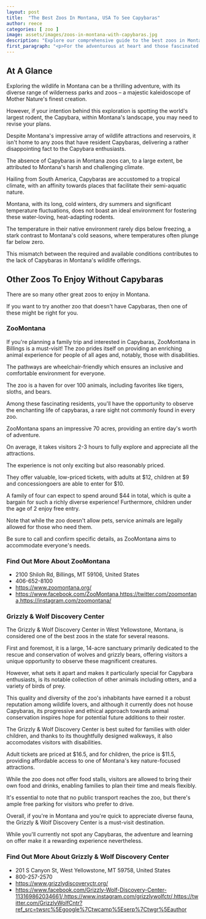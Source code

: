 ```yaml
---
layout: post
title:  "The Best Zoos In Montana, USA To See Capybaras"
author: reece
categories: [ zoo ]
image: assets/images/zoos-in-montana-with-capybaras.jpg
description: "Explore our comprehensive guide to the best zoos in Montana for Capybara sightings. Discover where you can observe these fascinating creatures up close, learn about their habits, and maybe even get a chance to interact with them. Rated by animal enthusiasts and experts, get ready to plan your next adventure in Montana's finest animal parks."
first_paragraph: "<p>For the adventurous at heart and those fascinated by the allure of exotic creatures, Montana provides an incredible opportunity to witness the captivating charm of the world's largest rodent, the Capybara.</p><p>Finding these enormous yet adorable creatures can be a daunting task - that's why we've prepared a guide to alleviate that difficulty.</p><p>Welcome to our next adventure as we guide you through the lush enclosures and wildlife parks of Montana that serve as a humble abode for these fascinating creatures.</p><p>Whether you're a seasoned animal enthusiast or simply on a quest to learn about these intriguing rodents, our list of the best zoos in Montana for spotting Capybaras will prove to be an invaluable guide!</p>"
---
```


## At A Glance 

Exploring the wildlife in Montana can be a thrilling adventure, with its diverse range of wilderness parks and zoos – a majestic kaleidoscope of Mother Nature's finest creation. 

However, if your intention behind this exploration is spotting the world's largest rodent, the Capybara, within Montana's landscape, you may need to revise your plans. 

Despite Montana's impressive array of wildlife attractions and reservoirs, it isn't home to any zoos that have resident Capybaras, delivering a rather disappointing fact to the Capybara enthusiasts.

The absence of Capybaras in Montana zoos can, to a large extent, be attributed to Montana's harsh and challenging climate. 

Hailing from South America, Capybaras are accustomed to a tropical climate, with an affinity towards places that facilitate their semi-aquatic nature. 

Montana, with its long, cold winters, dry summers and significant temperature fluctuations, does not boast an ideal environment for fostering these water-loving, heat-adapting rodents. 

The temperature in their native environment rarely dips below freezing, a stark contrast to Montana's cold seasons, where temperatures often plunge far below zero. 

This mismatch between the required and available conditions contributes to the lack of Capybaras in Montana's wildlife offerings.

## Other Zoos To Enjoy Without Capybaras

There are so many other great zoos to enjoy in Montana. 

If you want to try another zoo that doesn't have Capybaras, then one of these might be right for you.

### ZooMontana

If you're planning a family trip and interested in Capybaras, ZooMontana in Billings is a must-visit! The zoo prides itself on providing an enriching animal experience for people of all ages and, notably, those with disabilities. 

The pathways are wheelchair-friendly which ensures an inclusive and comfortable environment for everyone. 

The zoo is a haven for over 100 animals, including favorites like tigers, sloths, and bears. 

Among these fascinating residents, you'll have the opportunity to observe the enchanting life of capybaras, a rare sight not commonly found in every zoo.

ZooMontana spans an impressive 70 acres, providing an entire day's worth of adventure. 

On average, it takes visitors 2-3 hours to fully explore and appreciate all the attractions. 

The experience is not only exciting but also reasonably priced. 

They offer valuable, low-priced tickets, with adults at $12, children at $9 and concessiongoers are able to enter for $10. 

A family of four can expect to spend around $44 in total, which is quite a bargain for such a richly diverse experience! Furthermore, children under the age of 2 enjoy free entry. 

Note that while the zoo doesn't allow pets, service animals are legally allowed for those who need them. 

Be sure to call and confirm specific details, as ZooMontana aims to accommodate everyone's needs.

<div class="find-out-more" markdown="1">

### Find Out More About ZooMontana

- 2100 Shiloh Rd, Billings, MT 59106, United States
- 406-652-8100
- https://www.zoomontana.org/
- https://www.facebook.com/ZooMontana,https://twitter.com/zoomontana,https://instagram.com/zoomontana/


</div>




### Grizzly & Wolf Discovery Center

The Grizzly & Wolf Discovery Center in West Yellowstone, Montana, is considered one of the best zoos in the state for several reasons. 

First and foremost, it is a large, 14-acre sanctuary primarily dedicated to the rescue and conservation of wolves and grizzly bears, offering visitors a unique opportunity to observe these magnificent creatures. 

However, what sets it apart and makes it particularly special for Capybara enthusiasts, is its notable collection of other animals including otters, and a variety of birds of prey. 

This quality and diversity of the zoo's inhabitants have earned it a robust reputation among wildlife lovers, and although it currently does not house Capybaras, its progressive and ethical approach towards animal conservation inspires hope for potential future additions to their roster.

The Grizzly & Wolf Discovery Center is best suited for families with older children, and thanks to its thoughtfully designed walkways, it also accomodates visitors with disabilities. 

Adult tickets are priced at $16.5, and for children, the price is $11.5, providing affordable access to one of Montana's key nature-focused attractions. 

While the zoo does not offer food stalls, visitors are allowed to bring their own food and drinks, enabling families to plan their time and meals flexibly. 

It's essential to note that no public transport reaches the zoo, but there's ample free parking for visitors who prefer to drive. 

Overall, if you're in Montana and you're quick to appreciate diverse fauna, the Grizzly & Wolf Discovery Center is a must-visit destination. 

While you'll currently not spot any Capybaras, the adventure and learning on offer make it a rewarding experience nevertheless.

<div class="find-out-more" markdown="1">

### Find Out More About Grizzly & Wolf Discovery Center

- 201 S Canyon St, West Yellowstone, MT 59758, United States
- 800-257-2570
- https://www.grizzlydiscoveryctr.org/
- https://www.facebook.com/Grizzly-Wolf-Discovery-Center-113169862034661/,https://www.instagram.com/grizzlywolfctr/,https://twitter.com/GrizzlyWolfCntr?ref_src=twsrc%5Egoogle%7Ctwcamp%5Eserp%7Ctwgr%5Eauthor


</div>



